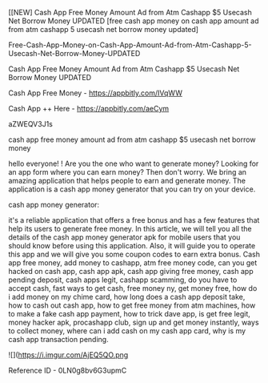 [[NEW] Cash App Free Money Amount Ad from Atm Cashapp $5 Usecash Net Borrow Money UPDATED [free cash app money on cash app amount ad from atm cashapp 5 usecash net borrow money updated]

Free-Cash-App-Money-on-Cash-App-Amount-Ad-from-Atm-Cashapp-5-Usecash-Net-Borrow-Money-UPDATED

Cash App Free Money Amount Ad from Atm Cashapp $5 Usecash Net Borrow Money UPDATED

Cash App Free Money -  https://appbitly.com/IVqWW


Cash App ++ Here - https://appbitly.com/aeCym


aZWEQV3J1s

cash app free money amount ad from atm cashapp $5 usecash net borrow money

hello everyone! ! Are you the one who want to generate money? Looking for an app form where you can earn money? Then don't worry. We bring an amazing application that helps people to earn and generate money. The application is a cash app money generator that you can try on your device.

cash app money generator:

it's a reliable application that offers a free bonus and has a few features that help its users to generate free money. In this article, we will tell you all the details of the cash app money generator apk for mobile users that you should know before using this application. Also, it will guide you to operate this app and we will give you some coupon codes to earn extra bonus. Cash app free money, add money to cashapp, atm free money code, can you get hacked on cash app, cash app apk, cash app giving free money, cash app pending deposit, cash apps legit, cashapp scamming, do you have to accept cash, fast ways to get cash, free money ny, get money free, how do i add money on my chime card, how long does a cash app deposit take, how to cash out cash app, how to get free money from atm machines, how to make a fake cash app payment, how to trick dave app, is get free legit, money hacker apk, procashapp club, sign up and get money instantly, ways to collect money, where can i add cash on my cash app card, why is my cash app transaction pending.

![](https://i.imgur.com/AjEQ5QO.png

Reference ID - 0LN0g8bv6G3upmC